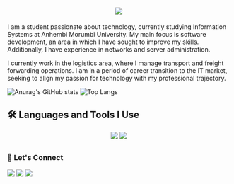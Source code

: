 <h1 align="center">
  <img src="https://readme-typing-svg.demolab.com?font=Fira+Code&weight=600&size=24&pause=1000&color=26B13A&center=true&vCenter=true&random=false&width=435&lines=Hi+world%2C+I'm+Guilherme Barros" />
</h1>

I am a student passionate about technology, currently studying Information Systems at Anhembi Morumbi University. My main focus is software development, an area in which I have sought to improve my skills. Additionally, I have experience in networks and server administration.

I currently work in the logistics area, where I manage transport and freight forwarding operations. I am in a period of career transition to the IT market, seeking to align my passion for technology with my professional trajectory.

![Anurag's GitHub stats](https://github-readme-stats.vercel.app/api?username=Guidln&show_icons=true)
![Top Langs](https://github-readme-stats.vercel.app/api/top-langs/?username=Guidln&hide_progress=true)

## 🛠️ Languages and Tools I Use
<div align="center">
  <img src="https://skillicons.dev/icons?i=react,bootstrap,html,css,vscode,github,figma,git" />
  <img src="https://skillicons.dev/icons?i=nodejs,python,javascript,c,java,mysql" /><br>
</div>

 ##
 
<div> 
  <h3>🤝 Let's Connect</h3>
  <a href="https://www.instagram.com/guilherme_barros7/" target="_blank"><img src="https://img.shields.io/badge/-Instagram-%23E4405F?style=for-the-badge&logo=instagram&logoColor=white" target="_blank"></a>
  <a href = "mailto:gbarrostoledobatista2004@gmail.com"><img src="https://img.shields.io/badge/-Gmail-%23333?style=for-the-badge&logo=gmail&logoColor=white" target="_blank"></a>
  <a href="https://www.linkedin.com/in/guilherme-barros-t-batista-8756341b1/" target="_blank"><img src="https://img.shields.io/badge/-LinkedIn-%230077B5?style=for-the-badge&logo=linkedin&logoColor=white" target="_blank"></a> 
</div>
